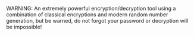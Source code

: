 WARNING: An extremely powerful encryption/decryption tool using a combination of classical encryptions and modern random number generation, but be warned, do not forgot your password or decryption will be impossible!
